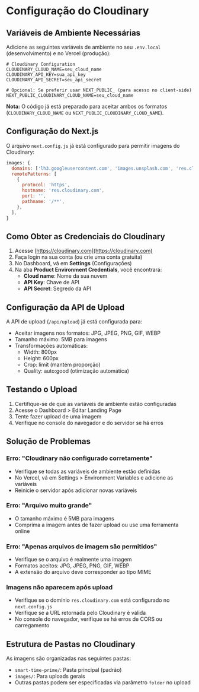 # Configuração do Cloudinary

## Variáveis de Ambiente Necessárias

Adicione as seguintes variáveis de ambiente no seu `.env.local` (desenvolvimento) e no Vercel (produção):

```env
# Cloudinary Configuration
CLOUDINARY_CLOUD_NAME=seu_cloud_name
CLOUDINARY_API_KEY=sua_api_key
CLOUDINARY_API_SECRET=seu_api_secret

# Opcional: Se preferir usar NEXT_PUBLIC_ (para acesso no client-side)
NEXT_PUBLIC_CLOUDINARY_CLOUD_NAME=seu_cloud_name
```

**Nota:** O código já está preparado para aceitar ambos os formatos (`CLOUDINARY_CLOUD_NAME` ou `NEXT_PUBLIC_CLOUDINARY_CLOUD_NAME`).

## Configuração do Next.js

O arquivo `next.config.js` já está configurado para permitir imagens do Cloudinary:

```javascript
images: {
  domains: ['lh3.googleusercontent.com', 'images.unsplash.com', 'res.cloudinary.com'],
  remotePatterns: [
    {
      protocol: 'https',
      hostname: 'res.cloudinary.com',
      port: '',
      pathname: '/**',
    },
  ],
}
```

## Como Obter as Credenciais do Cloudinary

1. Acesse [https://cloudinary.com](https://cloudinary.com)
2. Faça login na sua conta (ou crie uma conta gratuita)
3. No Dashboard, vá em **Settings** (Configurações)
4. Na aba **Product Environment Credentials**, você encontrará:
   - **Cloud name**: Nome da sua nuvem
   - **API Key**: Chave de API
   - **API Secret**: Segredo da API

## Configuração da API de Upload

A API de upload (`/api/upload`) já está configurada para:

- Aceitar imagens nos formatos: JPG, JPEG, PNG, GIF, WEBP
- Tamanho máximo: 5MB para imagens
- Transformações automáticas:
  - Width: 800px
  - Height: 600px
  - Crop: limit (mantém proporção)
  - Quality: auto:good (otimização automática)

## Testando o Upload

1. Certifique-se de que as variáveis de ambiente estão configuradas
2. Acesse o Dashboard > Editar Landing Page
3. Tente fazer upload de uma imagem
4. Verifique no console do navegador e do servidor se há erros

## Solução de Problemas

### Erro: "Cloudinary não configurado corretamente"
- Verifique se todas as variáveis de ambiente estão definidas
- No Vercel, vá em Settings > Environment Variables e adicione as variáveis
- Reinicie o servidor após adicionar novas variáveis

### Erro: "Arquivo muito grande"
- O tamanho máximo é 5MB para imagens
- Comprima a imagem antes de fazer upload ou use uma ferramenta online

### Erro: "Apenas arquivos de imagem são permitidos"
- Verifique se o arquivo é realmente uma imagem
- Formatos aceitos: JPG, JPEG, PNG, GIF, WEBP
- A extensão do arquivo deve corresponder ao tipo MIME

### Imagens não aparecem após upload
- Verifique se o domínio `res.cloudinary.com` está configurado no `next.config.js`
- Verifique se a URL retornada pelo Cloudinary é válida
- No console do navegador, verifique se há erros de CORS ou carregamento

## Estrutura de Pastas no Cloudinary

As imagens são organizadas nas seguintes pastas:
- `smart-time-prime/`: Pasta principal (padrão)
- `images/`: Para uploads gerais
- Outras pastas podem ser especificadas via parâmetro `folder` no upload

